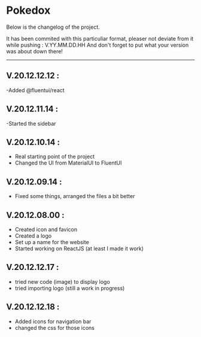 # Pokedox

Below is the changelog of the project.

It has been commited with this particuliar format, pleaser not deviate from it while pushing :
V.YY.MM.DD.HH
And don't forget to put what your version was about down there!

---

## V.20.12.12.12 :

-Added @fluentui/react

## V.20.12.11.14 :

-Started the sidebar

## V.20.12.10.14 :

- Real starting point of the project
- Changed the UI from MaterialUI to FluentUI

## V.20.12.09.14 :

- Fixed some things, arranged the files a bit better

## V.20.12.08.00 :

- Created icon and favicon
- Created a logo
- Set up a name for the website
- Started working on ReactJS (at least I made it work)

## V.20.12.12.17 :

- tried new code (image) to display logo
- tried importing logo (still a work in progress)

## V.20.12.12.18 :

- Added icons for navigation bar
- changed the css for those icons
